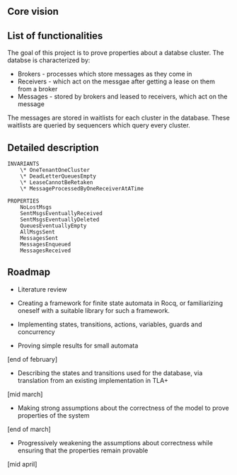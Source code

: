 ## Core vision



## List of functionalities

The goal of this project is to prove properties about a databse cluster. The databse is characterized by:

- Brokers - processes which store messages as they come in
- Receivers - which act on the messgae after getting a lease on them from a broker
- Messages - stored by brokers and leased to receivers, which act on the message

The messages are stored in waitlists for each cluster in the database. These waitlists are queried by sequencers which query every cluster.

## Detailed description

```
INVARIANTS 
    \* OneTenantOneCluster
    \* DeadLetterQueuesEmpty
    \* LeaseCannotBeRetaken
    \* MessageProcessedByOneReceiverAtATime

PROPERTIES 
    NoLostMsgs
    SentMsgsEventuallyReceived
    SentMsgsEventuallyDeleted
    QueuesEventuallyEmpty
    AllMsgsSent
    MessagesSent
    MessagesEnqueued
    MessagesReceived 
```

## Roadmap

- Literature review

- Creating a framework for finite state automata in Rocq, or familiarizing oneself with a suitable library for such a framework.

- Implementing states, transitions, actions, variables, guards and concurrency

- Proving simple results for small automata

[end of february]

- Describing the states and transitions used for the database, via translation from an existing implementation in TLA+

[mid march]

- Making strong assumptions about the correctness of the model to prove properties of the system

[end of march]

- Progressively weakening the assumptions about correctness while ensuring that the properties remain provable

[mid april]